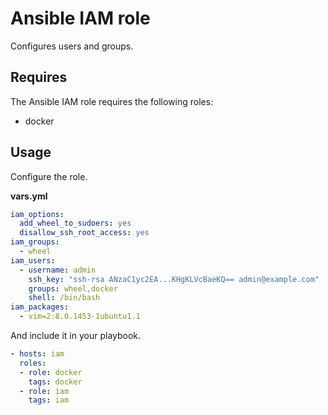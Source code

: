 # Ansible IAM role

Configures users and groups.

## Requires

The Ansible IAM role requires the following roles:

* docker

## Usage

Configure the role.

**vars.yml**

```yml
iam_options:
  add_wheel_to_sudoers: yes
  disallow_ssh_root_access: yes
iam_groups:
  - wheel
iam_users:
  - username: admin
    ssh_key: "ssh-rsa ANzaC1yc2EA...KHgKLVcBaeKQ== admin@example.com"
    groups: wheel,docker
    shell: /bin/bash
iam_packages:
  - vim=2:8.0.1453-1ubuntu1.1
````

And include it in your playbook.

```yml
- hosts: iam
  roles:
  - role: docker
    tags: docker
  - role: iam
    tags: iam
```
